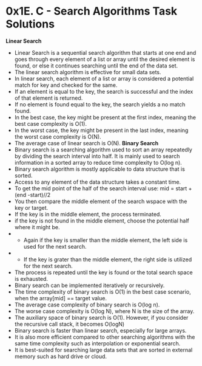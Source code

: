 # 0x1E. C - Search Algorithms Task Solutions
**Linear Search**
* Linear Search is a sequential search algorithm that starts at one end and goes through every element of a list or array until the desired element is found, or else it continues searching until the end of the data set.
* The linear search algorithm is effective for small data sets.
* In linear search, each element of a list or array is considered a potential match for key and checked for the same.
* If an element is equal to the key, the search is successful and the index of that element is returned.
* If no element is found equal to the key, the search yields a no match found.
* In the best case, the key might be present at the first index, meaning the best case complexity is O(1).
* In the worst case, the key might be present in the last index, meaning the worst case complexity is O(N).
* The average case of linear search is O(N).
**Binary Search**
* Binary search is a searching algorithm used to sort an array repeatedly by dividing the search interval into half. It is mainly used to search information in a sorted array to reduce time complexity to O(log n).
* Binary search algorithm is mostly applicable to data structure that is sorted.
* Access to any element of the data structure takes a constant time. 
* To get the mid point of the half of the search interval use: mid = start + (end -start)//2
* You then compare the middle element of the search wspace with the key or target.
* If the key is in the middle element, the process terminated.
* if the key is not found in the middle element, choose the potential half where it might be.
* * Again if the key is smaller than the middle element, the left side is used for the next search.
* * If the key is grater than the middle element, the right side is utilized for the next search.
* The process is repeated until the key is found or the total search space is exhausted.
* Binary search can be implemented iteratively or recursively.
* The time complexity of binary search is O(1) in the best case scenario, when the array[mid] == target value.
* The average case complexity of binary search is O(log n).
* The worse case complexity is O(log N), where N is the size of the array.
* The auxiliary space of binary search is O(1). However, if you consider the recursive call stack, it becomes O(logN)
* Binary search is faster than linear search, especially for large arrays.
* It is also more efficient compared to other searching algorithms with the same time complexity such as interpolation or exponential search.
* It is best-suited for searching large data sets that are sorted in external memory such as hard drive or cloud.

